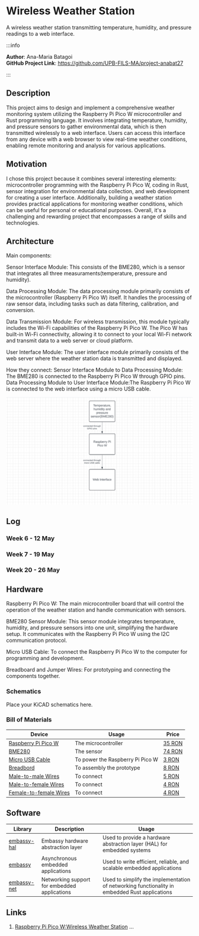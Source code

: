 # Wireless Weather Station
 A wireless weather station transmitting temperature, humidity, and pressure readings to a web interface.

:::info 

**Author**: Ana-Maria Batagoi \
**GitHub Project Link**: https://github.com/UPB-FILS-MA/project-anabat27

:::

## Description

This project aims to design and implement a comprehensive weather monitoring system utilizing the Raspberry Pi Pico W microcontroller and Rust programming language. It involves integrating temperature, humidity, and pressure sensors to gather environmental data, which is then transmitted wirelessly to a web interface. Users can access this interface from any device with a web browser to view real-time weather conditions, enabling remote monitoring and analysis for various applications.

## Motivation

I chose this project because it combines several interesting elements: microcontroller programming with the Raspberry Pi Pico W, coding in Rust, sensor integration for environmental data collection, and web development for creating a user interface. Additionally, building a weather station provides practical applications for monitoring weather conditions, which can be useful for personal or educational purposes. Overall, it's a challenging and rewarding project that encompasses a range of skills and technologies.

## Architecture 
 
 Main components:

Sensor Interface Module:
This consists of the BME280, which is a sensor that integrates all three measuraments(temperature, pressure and humidity).

Data Processing Module:
 The data processing module primarily consists of the microcontroller (Raspberry Pi Pico W) itself. It handles the processing of raw sensor data, including tasks such as data filtering, calibration, and conversion.

Data Transmission Module:
 For wireless transmission, this module typically includes the Wi-Fi capabilities of the Raspberry Pi Pico W. The Pico W has built-in Wi-Fi connectivity, allowing it to connect to your local Wi-Fi network and transmit data to a web server or cloud platform.

User Interface Module:
The user interface module primarily consists of the web server  where the weather station data is transmitted and displayed.
 
How they connect:
Sensor Interface Module to Data Processing Module: The BME280 is connected to the Raspberry Pi Pico W through GPIO pins.
Data Processing Module to User Interface Module:The Raspberry Pi Pico W is connected to the web interface using a micro USB cable.

![Architecture schematics](./architecture_schematics.png)

## Log


### Week 6 - 12 May

### Week 7 - 19 May

### Week 20 - 26 May

## Hardware

Raspberry Pi Pico W: The main microcontroller board that will control the operation of the weather station and handle communication with sensors.

BME280 Sensor Module: This sensor module integrates temperature, humidity, and pressure sensors into one unit, simplifying the hardware setup. It communicates with the Raspberry Pi Pico W using the I2C communication protocol.

Micro USB Cable: To connect the Raspberry Pi Pico W to the computer for programming and development.

Breadboard and Jumper Wires: For prototyping and connecting the components together.

### Schematics

Place your KiCAD schematics here.

### Bill of Materials


| Device | Usage | Price |
|--------|--------|-------|
| [Raspberry Pi Pico W](https://www.raspberrypi.com/documentation/microcontrollers/raspberry-pi-pico.html) | The microcontroller | [35 RON](https://www.optimusdigital.ro/en/raspberry-pi-boards/12394-raspberry-pi-pico-w.html) |
| [BME280](https://cdn-shop.adafruit.com/datasheets/BST-BME280_DS001-10.pdf) | The sensor | [74 RON](https://www.optimusdigital.ro/ro/senzori-senzori-de-presiune/5649-modul-senzor-barometric-de-presiune-bme280.html?search_query=bme280&results=9) |
| [Micro USB Cable](https://www.optimusdigital.ro/en/usb-cables/4576-cablu-albastru-micro-usb.html?search_query=usb+to+micro+usb&results=516) | To power the Raspberry Pi Pico W | [3 RON](https://www.optimusdigital.ro/en/usb-cables/4576-cablu-albastru-micro-usb.html?search_query=usb+to+micro+usb&results=516) |
| [Breadbord](https://www.bitmi.ro/breadboard-400-puncte-pentru-montaje-electronice-rapide-10633.html?msclkid=51a52b4d40b3124cdde24d7ada3ea044) | To assembly the prototype | [8 RON](https://www.bitmi.ro/breadboard-400-puncte-pentru-montaje-electronice-rapide-10633.html?msclkid=51a52b4d40b3124cdde24d7ada3ea044) |
| [Male-to-male Wires](https://www.optimusdigital.ro/ro/fire-fire-mufate/889-set-fire-tata-tata-10p-20-cm.html) | To connect | [5 RON](https://www.optimusdigital.ro/ro/fire-fire-mufate/889-set-fire-tata-tata-10p-20-cm.html) |
| [Male-to-female Wires](https://www.optimusdigital.ro/ro/fire-fire-mufate/214-fire-colorate-mama-mama-10p.html?search_query=fire+mama+tata&results=37) | To connect | [4 RON](https://www.optimusdigital.ro/ro/fire-fire-mufate/214-fire-colorate-mama-mama-10p.html?search_query=fire+mama+tata&results=37) |
| [Female-to-female Wires](https://www.optimusdigital.ro/ro/fire-fire-mufate/214-fire-colorate-mama-mama-10p.html?search_query=fire+mama+mama&results=61) | To connect | [4 RON](https://www.optimusdigital.ro/ro/fire-fire-mufate/214-fire-colorate-mama-mama-10p.html?search_query=fire+mama+mama&results=61) |




## Software

| Library | Description | Usage |
|---------|-------------|-------|
| [embassy-hal](https://github.com/embassy-rs/embassy) | Embassy hardware abstraction layer | Used to provide a hardware abstraction layer (HAL) for embedded systems |
| [embassy](https://github.com/embassy-rs/embassy) | Asynchronous embedded applications | Used to write efficient, reliable, and scalable embedded applications |
| [embassy-net](https://github.com/embassy-rs/embassy) | Networking support for embedded applications |Used to simplify the implementation of networking functionality in embedded Rust applications |

## Links

1. [Raspberry Pi Pico W:Wireless Weather Station](https://www.youtube.com/watch?v=3q807OdvtH0&t=65s)
...
